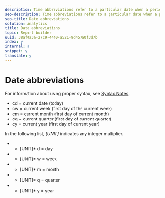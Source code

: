 ```yaml
---
description: Time abbreviations refer to a particular date when a period begins, not a range of days. A range of days is expressed by specifying a start and an end date for two time abbreviations (or terms).
seo-description: Time abbreviations refer to a particular date when a period begins, not a range of days. A range of days is expressed by specifying a start and an end date for two time abbreviations (or terms).
seo-title: Date abbreviations
solution: Analytics
title: Date abbreviations
topic: Report builder
uuid: 38af0a3a-27c9-44f0-a521-9d457a0f3d7b
index: y
internal: n
snippet: y
translate: y
---
```


# Date abbreviations

For information about using proper syntax, see [ Syntax Notes](../../../../report_builder_bucket/data_requests/configuring_report_dates/t_customized_date_expressions/examples_of_date_ranges_using_customized_expressions.md#section_555D6563B2D94FA3BDD801DC0B8C289D). 


* cd = current date (today)
* cw = current week (first day of the current week)
* cm = current month (first day of current month)
* cq = current quarter (first day of current quarter)
* cy = current year (first day of current year)


In the following list, *[UNIT]* indicates any integer multiplier. 


* * [UNIT]* d = day
* * [UNIT]* w = week
* * [UNIT]* m = month
* * [UNIT]* q = quarter
* * [UNIT]* y = year

